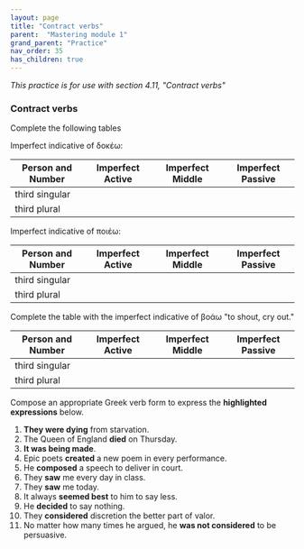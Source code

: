 ```yaml
---
layout: page
title: "Contract verbs"
parent:  "Mastering module 1"
grand_parent: "Practice"
nav_order: 35
has_children: true
---
```



*This practice is for use with section 4.11, "Contract verbs"*




### Contract verbs

Complete the following tables
 
Imperfect indicative of δοκέω:

| Person and Number | Imperfect Active | Imperfect Middle | Imperfect Passive |
| --- | --- | --- | --- |
| third singular |    |   |
| third plural |  |   |

Imperfect indicative of ποιέω:

| Person and Number | Imperfect Active | Imperfect Middle | Imperfect Passive |
| --- | --- | --- | --- |
| third singular |    |   |
| third plural |  |   |


Complete the table with the imperfect  indicative of βοάω "to shout, cry out."

| Person and Number | Imperfect Active | Imperfect Middle | Imperfect Passive |
| --- | --- | --- | --- |
| third singular |    |   |
| third plural |  |   |



Compose an appropriate Greek verb form to express the **highlighted expressions** below.

1. **They were dying** from starvation.
1. The Queen of England **died** on Thursday.
2. **It was being made**.
2. Epic poets **created** a new poem in every performance.
1. He **composed** a speech to deliver in court.
3. They **saw** me every day in class.
4. They **saw** me today.
5. It always **seemed best** to him to say less.
5. He **decided** to say nothing.
6. They **considered** discretion the better part of valor.
7.  No matter how many times he argued, he **was not considered** to be persuasive.

